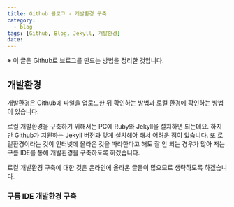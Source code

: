 ```yaml
---
title: Github 블로그 - 개발환경 구축
category:
  - blog
tags: [Github, Blog, Jekyll, 개발환경]
date: 
---
```


※ 이 글은 Github로 브로그를 만드는 방법을 정리한 것입니다.

## 개발환경

개발환경은 Github에 파일을 업로드한 뒤 확인하는 방법과 로컬 환경에 확인하는 방법이 있습니다.

로컬 개발환경을 구축하기 위해서는 PC에 Ruby와 Jekyll을 설치하면 되는데요. 하지만 Github가 지원하는 Jekyll 버전과 맞게 설치해야 해서 어려운 점이 있습니다. 또 로컬환경이라는 것이 인터넷에 올라온 것을 따라한다고 해도 잘 안 되는 경우가 많아 저는 구름 IDE를 통해 개발환경을 구축하도록 하겠습니다.

로컬 개발환경 구축에 대한 것은 온라인에 올라온 글들이 많으므로 생략하도록 하겠습니다.

### 구름 IDE 개발환경 구축


